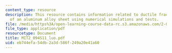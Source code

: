 ```yaml
---
content_type: resource
description: This resource contains information related to ductile fracture characterization
  of an aluminum alloy sheet using numerical simulations and tests.
file: /media/https%3A/open-learning-course-data-rc.s3.amazonaws.com/2-094-finite-element-analysis-of-solids-and-fluids-ii-spring-2011/eb744efa54db2a3d586f249a20e41a60_MIT2_094S11_luo.pdf
file_type: application/pdf
resourcetype: Document
title: MIT2_094S11_luo.pdf
uid: eb744efa-54db-2a3d-586f-249a20e41a60
---
```

